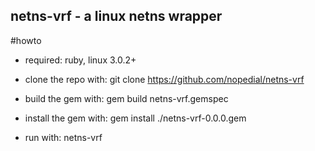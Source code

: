 netns-vrf - a linux netns wrapper
---------------------------------

#howto

* required: ruby, linux 3.0.2+

* clone the repo with: git clone https://github.com/nopedial/netns-vrf

* build the gem with: gem build netns-vrf.gemspec

* install the gem with: gem install ./netns-vrf-0.0.0.gem

* run with: netns-vrf



